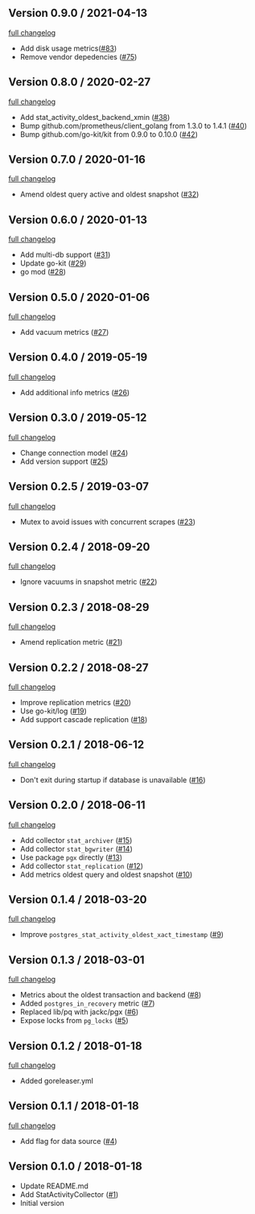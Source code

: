 ## Version 0.9.0 / 2021-04-13

[full changelog](https://github.com/rnaveiras/postgres_exporter/compare/v0.8.0...v0.9.0)

* Add disk usage metrics([#83](https://github.com/rnaveiras/postgres_exporter/pull/83))
* Remove vendor depedencies ([#75](https://github.com/rnaveiras/postgres_exporter/pull/75))

## Version 0.8.0 / 2020-02-27

[full changelog](https://github.com/rnaveiras/postgres_exporter/compare/v0.7.0...v0.8.0)

* Add stat_activity_oldest_backend_xmin ([#38](https://github.com/rnaveiras/postgres_exporter/pull/38))
* Bump github.com/prometheus/client_golang from 1.3.0 to 1.4.1 ([#40](https://github.com/rnaveiras/postgres_exporter/pull/40))
* Bump github.com/go-kit/kit from 0.9.0 to 0.10.0 ([#42](https://github.com/rnaveiras/postgres_exporter/pull/42))

## Version 0.7.0 / 2020-01-16

[full changelog](https://github.com/rnaveiras/postgres_exporter/compare/v0.6.0...v0.7.0)

* Amend oldest query active and oldest snapshot ([#32](https://github.com/rnaveiras/postgres_exporter/pull/32))

## Version 0.6.0 / 2020-01-13

[full changelog](https://github.com/rnaveiras/postgres_exporter/compare/v0.5.0...v0.6.0)

* Add multi-db support ([#31](https://github.com/rnaveiras/postgres_exporter/pull/31))
* Update go-kit ([#29](https://github.com/rnaveiras/postgres_exporter/pull/29))
* go mod ([#28](https://github.com/rnaveiras/postgres_exporter/pull/28))

## Version 0.5.0 / 2020-01-06

[full changelog](https://github.com/rnaveiras/postgres_exporter/compare/v0.4.0...v0.5.0)

* Add vacuum metrics ([#27](https://github.com/rnaveiras/postgres_exporter/pull/27))

## Version 0.4.0 / 2019-05-19

[full changelog](https://github.com/rnaveiras/postgres_exporter/compare/v0.3.0...v0.4.0)

* Add additional info metrics ([#26](https://github.com/rnaveiras/postgres_exporter/pull/26))

## Version 0.3.0 / 2019-05-12

[full changelog](https://github.com/rnaveiras/postgres_exporter/compare/v0.2.5...v0.3.0)

* Change connection model ([#24](https://github.com/rnaveiras/postgres_exporter/pull/24))
* Add version support ([#25](https://github.com/rnaveiras/postgres_exporter/pull/25))

## Version 0.2.5 / 2019-03-07

[full changelog](https://github.com/rnaveiras/postgres_exporter/compare/v0.2.4...v0.2.5)

* Mutex to avoid issues with concurrent scrapes ([#23](https://github.com/rnaveiras/postgres_exporter/pull/23))

## Version 0.2.4 / 2018-09-20

[full changelog](https://github.com/rnaveiras/postgres_exporter/compare/v0.2.3...v0.2.4)

* Ignore vacuums in snapshot metric ([#22](https://github.com/rnaveiras/postgres_exporter/pull/22))

## Version 0.2.3 / 2018-08-29

[full changelog](https://github.com/rnaveiras/postgres_exporter/compare/v0.2.2...v0.2.3)

* Amend replication metric ([#21](https://github.com/rnaveiras/postgres_exporter/pull/21))

## Version 0.2.2 / 2018-08-27

[full changelog](https://github.com/rnaveiras/postgres_exporter/compare/v0.2.1...v0.2.2)

* Improve replication metrics
    ([#20](https://github.com/rnaveiras/postgres_exporter/pull/20))
* Use go-kit/log
    ([#19](https://github.com/rnaveiras/postgres_exporter/pull/19))
* Add support cascade replication
    ([#18](https://github.com/rnaveiras/postgres_exporter/pull/18))

## Version 0.2.1 / 2018-06-12

[full changelog](https://github.com/rnaveiras/postgres_exporter/compare/v0.2.0...v0.2.1)

* Don't exit during startup if database is unavailable
    ([#16](https://github.com/rnaveiras/postgres_exporter/pull/16))

## Version 0.2.0 / 2018-06-11

[full changelog](https://github.com/rnaveiras/postgres_exporter/compare/v0.1.4...v0.2.0)

* Add collector `stat_archiver`
    ([#15](https://github.com/rnaveiras/postgres_exporter/pull/15))
* Add collector `stat_bgwriter`
    ([#14](https://github.com/rnaveiras/postgres_exporter/pull/14))
* Use package `pgx` directly
    ([#13](https://github.com/rnaveiras/postgres_exporter/pull/13))
* Add collector `stat_replication`
    ([#12](https://github.com/rnaveiras/postgres_exporter/pull/12))
* Add metrics oldest query and oldest snapshot ([#10](https://github.com/rnaveiras/postgres_exporter/pull/10))

## Version 0.1.4 / 2018-03-20

[full changelog](https://github.com/rnaveiras/postgres_exporter/compare/v0.1.3...v0.1.4)

* Improve `postgres_stat_activity_oldest_xact_timestamp` ([#9](https://github.com/rnaveiras/postgres_exporter/pull/9))

## Version 0.1.3 / 2018-03-01

[full changelog](https://github.com/rnaveiras/postgres_exporter/compare/v0.1.2...v0.1.3)

* Metrics about the oldest transaction and backend ([#8](https://github.com/rnaveiras/postgres_exporter/pull/8))
* Added `postgres_in_recovery` metric ([#7](https://github.com/rnaveiras/postgres_exporter/pull/7))
* Replaced lib/pq with jackc/pgx ([#6](https://github.com/rnaveiras/postgres_exporter/pull/6))
* Expose locks from `pg_locks` ([#5](https://github.com/rnaveiras/postgres_exporter/pull/5))

## Version 0.1.2 / 2018-01-18

[full changelog](https://github.com/rnaveiras/postgres_exporter/compare/v0.1.1...v0.1.2)

* Added goreleaser.yml

## Version 0.1.1 / 2018-01-18

[full changelog](https://github.com/rnaveiras/postgres_exporter/compare/v0.1.0...v0.1.1)

* Add flag for data source ([#4](https://github.com/rnaveiras/postgres_exporter/pull/4))

## Version 0.1.0 / 2018-01-18

* Update README.md
* Add StatActivityCollector ([#1](https://github.com/rnaveiras/postgres_exporter/pull/1))
* Initial version
